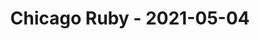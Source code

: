 ---
layout: post
title: Chicago Ruby - 2021-05-04
datetime: '2021-05-04T19:00:00-04:00'
name: Chicago Ruby
external_url: https://www.meetup.com/ChicagoRuby/events/277162435/
online_event: false
year_month: 2021-05
---